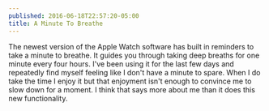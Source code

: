 ```yaml
---
published: 2016-06-18T22:57:20-05:00
title: A Minute To Breathe
---
```

The newest version of the Apple Watch software has built in reminders to take a minute to breathe. It guides you through taking deep breaths for one minute every four hours. I've been using it for the last few days and repeatedly find myself feeling like I don't have a minute to spare. When I do take the time I enjoy it but that enjoyment isn't enough to convince me to slow down for a moment. I think that says more about me than it does this new functionality.